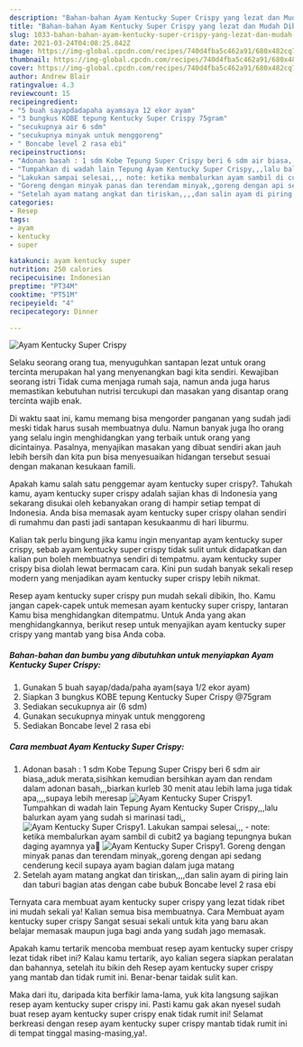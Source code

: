 ```yaml
---
description: "Bahan-bahan Ayam Kentucky Super Crispy yang lezat dan Mudah Dibuat"
title: "Bahan-bahan Ayam Kentucky Super Crispy yang lezat dan Mudah Dibuat"
slug: 1033-bahan-bahan-ayam-kentucky-super-crispy-yang-lezat-dan-mudah-dibuat
date: 2021-03-24T04:08:25.842Z
image: https://img-global.cpcdn.com/recipes/740d4fba5c462a91/680x482cq70/ayam-kentucky-super-crispy-foto-resep-utama.jpg
thumbnail: https://img-global.cpcdn.com/recipes/740d4fba5c462a91/680x482cq70/ayam-kentucky-super-crispy-foto-resep-utama.jpg
cover: https://img-global.cpcdn.com/recipes/740d4fba5c462a91/680x482cq70/ayam-kentucky-super-crispy-foto-resep-utama.jpg
author: Andrew Blair
ratingvalue: 4.3
reviewcount: 15
recipeingredient:
- "5 buah sayapdadapaha ayamsaya 12 ekor ayam"
- "3 bungkus KOBE tepung Kentucky Super Crispy 75gram"
- "secukupnya air 6 sdm"
- "secukupnya minyak untuk menggoreng"
- " Boncabe level 2 rasa ebi"
recipeinstructions:
- "Adonan basah : 1 sdm Kobe Tepung Super Crispy beri 6 sdm air biasa,,aduk merata,sisihkan kemudian bersihkan ayam dan rendam dalam adonan basah,,,biarkan kurleb 30 menit atau lebih lama juga tidak apa,,,,supaya lebih meresap"
- "Tumpahkan di wadah lain Tepung Ayam Kentucky Super Crispy,,,lalu balurkan ayam yang sudah si marinasi tadi,,"
- "Lakukan sampai selesai,,, note: ketika membalurkan ayam sambil di cubit2 ya bagiang tepungnya bukan daging ayamnya ya🙏"
- "Goreng dengan minyak panas dan terendam minyak,,goreng dengan api sedang cenderung kecil supaya ayam bagian dalam juga matang"
- "Setelah ayam matang angkat dan tiriskan,,,,dan salin ayam di piring lain dan taburi bagian atas dengan cabe bubuk Boncabe level 2 rasa ebi"
categories:
- Resep
tags:
- ayam
- kentucky
- super

katakunci: ayam kentucky super 
nutrition: 250 calories
recipecuisine: Indonesian
preptime: "PT34M"
cooktime: "PT51M"
recipeyield: "4"
recipecategory: Dinner

---
```



![Ayam Kentucky Super Crispy](https://img-global.cpcdn.com/recipes/740d4fba5c462a91/680x482cq70/ayam-kentucky-super-crispy-foto-resep-utama.jpg)

Selaku seorang orang tua, menyuguhkan santapan lezat untuk orang tercinta merupakan hal yang menyenangkan bagi kita sendiri. Kewajiban seorang istri Tidak cuma menjaga rumah saja, namun anda juga harus memastikan kebutuhan nutrisi tercukupi dan masakan yang disantap orang tercinta wajib enak.

Di waktu  saat ini, kamu memang bisa mengorder panganan yang sudah jadi meski tidak harus susah membuatnya dulu. Namun banyak juga lho orang yang selalu ingin menghidangkan yang terbaik untuk orang yang dicintainya. Pasalnya, menyajikan masakan yang dibuat sendiri akan jauh lebih bersih dan kita pun bisa menyesuaikan hidangan tersebut sesuai dengan makanan kesukaan famili. 



Apakah kamu salah satu penggemar ayam kentucky super crispy?. Tahukah kamu, ayam kentucky super crispy adalah sajian khas di Indonesia yang sekarang disukai oleh kebanyakan orang di hampir setiap tempat di Indonesia. Anda bisa memasak ayam kentucky super crispy olahan sendiri di rumahmu dan pasti jadi santapan kesukaanmu di hari liburmu.

Kalian tak perlu bingung jika kamu ingin menyantap ayam kentucky super crispy, sebab ayam kentucky super crispy tidak sulit untuk didapatkan dan kalian pun boleh membuatnya sendiri di tempatmu. ayam kentucky super crispy bisa diolah lewat bermacam cara. Kini pun sudah banyak sekali resep modern yang menjadikan ayam kentucky super crispy lebih nikmat.

Resep ayam kentucky super crispy pun mudah sekali dibikin, lho. Kamu jangan capek-capek untuk memesan ayam kentucky super crispy, lantaran Kamu bisa menghidangkan ditempatmu. Untuk Anda yang akan menghidangkannya, berikut resep untuk menyajikan ayam kentucky super crispy yang mantab yang bisa Anda coba.

<!--inarticleads1-->

##### Bahan-bahan dan bumbu yang dibutuhkan untuk menyiapkan Ayam Kentucky Super Crispy:

1. Gunakan 5 buah sayap/dada/paha ayam(saya 1/2 ekor ayam)
1. Siapkan 3 bungkus KOBE tepung Kentucky Super Crispy @75gram
1. Sediakan secukupnya air (6 sdm)
1. Gunakan secukupnya minyak untuk menggoreng
1. Sediakan  Boncabe level 2 rasa ebi




<!--inarticleads2-->

##### Cara membuat Ayam Kentucky Super Crispy:

1. Adonan basah : 1 sdm Kobe Tepung Super Crispy beri 6 sdm air biasa,,aduk merata,sisihkan kemudian bersihkan ayam dan rendam dalam adonan basah,,,biarkan kurleb 30 menit atau lebih lama juga tidak apa,,,,supaya lebih meresap
<img src="https://img-global.cpcdn.com/steps/91866225c88b72d1/160x128cq70/ayam-kentucky-super-crispy-langkah-memasak-1-foto.jpg" alt="Ayam Kentucky Super Crispy">1. Tumpahkan di wadah lain Tepung Ayam Kentucky Super Crispy,,,lalu balurkan ayam yang sudah si marinasi tadi,,
<img src="https://img-global.cpcdn.com/steps/c987d609fb350e80/160x128cq70/ayam-kentucky-super-crispy-langkah-memasak-2-foto.jpg" alt="Ayam Kentucky Super Crispy">1. Lakukan sampai selesai,,, - note: ketika membalurkan ayam sambil di cubit2 ya bagiang tepungnya bukan daging ayamnya ya🙏
<img src="https://img-global.cpcdn.com/steps/892bf43dc179234e/160x128cq70/ayam-kentucky-super-crispy-langkah-memasak-3-foto.jpg" alt="Ayam Kentucky Super Crispy">1. Goreng dengan minyak panas dan terendam minyak,,goreng dengan api sedang cenderung kecil supaya ayam bagian dalam juga matang
1. Setelah ayam matang angkat dan tiriskan,,,,dan salin ayam di piring lain dan taburi bagian atas dengan cabe bubuk Boncabe level 2 rasa ebi




Ternyata cara membuat ayam kentucky super crispy yang lezat tidak ribet ini mudah sekali ya! Kalian semua bisa membuatnya. Cara Membuat ayam kentucky super crispy Sangat sesuai sekali untuk kita yang baru akan belajar memasak maupun juga bagi anda yang sudah jago memasak.

Apakah kamu tertarik mencoba membuat resep ayam kentucky super crispy lezat tidak ribet ini? Kalau kamu tertarik, ayo kalian segera siapkan peralatan dan bahannya, setelah itu bikin deh Resep ayam kentucky super crispy yang mantab dan tidak rumit ini. Benar-benar taidak sulit kan. 

Maka dari itu, daripada kita berfikir lama-lama, yuk kita langsung sajikan resep ayam kentucky super crispy ini. Pasti kamu gak akan nyesel sudah buat resep ayam kentucky super crispy enak tidak rumit ini! Selamat berkreasi dengan resep ayam kentucky super crispy mantab tidak rumit ini di tempat tinggal masing-masing,ya!.

